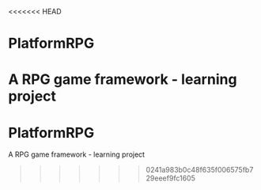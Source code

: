 <<<<<<< HEAD
# PlatformRPG
A RPG game framework - learning project
=======
# PlatformRPG
A RPG game framework - learning project
>>>>>>> 0241a983b0c48f635f006575fb729eeef9fc1605
